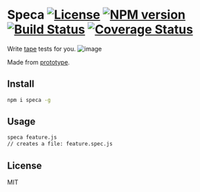 # Speca [![License][LicenseIMGURL]][LicenseURL] [![NPM version][NPMIMGURL]][NPMURL] [![Build Status][BuildStatusIMGURL]][BuildStatusURL] [![Coverage Status][CoverageIMGURL]][CoverageURL]

[NPMIMGURL]: https://img.shields.io/npm/v/speca.svg?style=flat
[BuildStatusURL]: https://github.com/coderaiser/speca/actions?query=workflow%3A%22Node+CI%22 "Build Status"
[BuildStatusIMGURL]: https://github.com/coderaiser/speca/workflows/Node%20CI/badge.svg
[LicenseIMGURL]: https://img.shields.io/badge/license-MIT-317BF9.svg?style=flat
[NPMURL]: https://npmjs.org/package/speca "npm"
[LicenseURL]: https://tldrlegal.com/license/mit-license "MIT License"
[CoverageURL]: https://coveralls.io/github/coderaiser/speca?branch=master
[CoverageIMGURL]: https://coveralls.io/repos/coderaiser/speca/badge.svg?branch=master&service=github

Write [tape](https://github.com/coderaiser/supertape) tests for you.
![image](https://user-images.githubusercontent.com/1573141/149833901-c8164810-b321-4555-89a1-bd92224202b5.png)

Made from [prototype](https://putout.cloudcmd.io/#/gist/7909855d8c5c58060365f098307d89d5/aa66229c65406c7a2fce7a19a1452fbc1f512eb4).

## Install

```sh
npm i speca -g
```

## Usage

```sh
speca feature.js
// creates a file: feature.spec.js
```

## License

MIT
